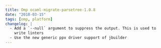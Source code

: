 ```yaml
---
title: Omp ocaml-migrate-parsetree-1.0.8
date: "2018-03-15"
tags: [omp, platform]
changelog: |
  - Add a `--null` argument to suppress the output. This is used to
    write linters
  - Use the new generic ppx driver support of jbuilder
---
```



